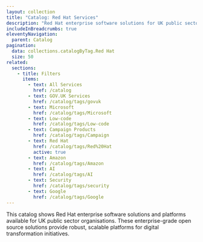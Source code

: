 ```yaml
---
layout: collection
title: "Catalog: Red Hat Services"
description: "Red Hat enterprise software solutions for UK public sector organisations"
includeInBreadcrumbs: true
eleventyNavigation:
  parent: Catalog
pagination:
  data: collections.catalogByTag.Red Hat
  size: 50
related:
  sections:
    - title: Filters
      items:
        - text: All Services
          href: /catalog
        - text: GOV.UK Services
          href: /catalog/tags/govuk
        - text: Microsoft
          href: /catalog/tags/Microsoft
        - text: Low-code
          href: /catalog/tags/Low-code
        - text: Campaign Products
          href: /catalog/tags/Campaign
        - text: Red Hat
          href: /catalog/tags/Red%20Hat
          active: true
        - text: Amazon
          href: /catalog/tags/Amazon
        - text: AI
          href: /catalog/tags/AI
        - text: Security
          href: /catalog/tags/security
        - text: Google
          href: /catalog/tags/Google
---
```


This catalog shows Red Hat enterprise software solutions and platforms available for UK public sector organisations. These enterprise-grade open source solutions provide robust, scalable platforms for digital transformation initiatives.

